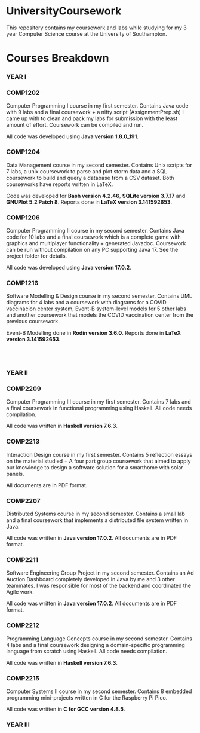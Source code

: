 # UniversityCoursework
This repository contains my coursework and labs while studying for my 3 year Computer Science course at the University of Southampton.

# Courses Breakdown

### YEAR I

### COMP1202
Computer Programming I course in my first semester. Contains Java code with 9 labs and a final coursework + a nifty script (AssignmentPrep.sh) I came up with to clean and pack my labs for submission with the least amount of effort. Coursework can be compiled and run.

All code was developed using **Java version 1.8.0_191**.

### COMP1204
Data Management course in my second semester. Contains Unix scripts for 7 labs, a unix coursework to parse and plot storm data and a SQL coursework to build and query a database from a CSV dataset. Both courseworks have reports written in LaTeX.

Code was developed for **Bash version 4.2.46**, **SQLite version 3.7.17** and **GNUPlot 5.2 Patch 8**. Reports done in **LaTeX version 3.141592653**.

### COMP1206
Computer Programming II course in my second semester. Contains Java code for 10 labs and a final coursework which is a complete game with graphics and multiplayer functionality + generated Javadoc. Coursework can be run without compilation on any PC supporting Java 17. See the project folder for details.

All code was developed using **Java version 17.0.2**.

### COMP1216
Software Modelling & Design course in my second semester. Contains UML diagrams for 4 labs and a coursework with diagrams for a COVID vaccinacion center system, Event-B system-level models for 5 other labs and another coursework that models the COVID vaccination center from the previous coursework.

Event-B Modelling done in **Rodin version 3.6.0**. Reports done in **LaTeX version 3.141592653**.

<br></br>

### YEAR II

### COMP2209

Computer Programming III course in my first semester. Contains 7 labs and a final coursework in functional programming using Haskell. All code needs compilation.

All code was written in **Haskell version 7.6.3**.

### COMP2213

Interaction Design course in my first semester. Contains 5 reflection essays on the material studied + A four part group coursework that aimed to apply our knowledge to design a software solution for a smarthome with solar panels.

All documents are in PDF format.

### COMP2207

Distributed Systems course in my second semester. Contains a small lab and a final coursework that implements a distributed file system written in Java.

All code was written in **Java version 17.0.2**. All documents are in PDF format.

### COMP2211

Software Engineering Group Project in my second semester. Contains an Ad Auction Dashboard completely developed in Java by me and 3 other teammates. I was responsible for most of the backend and coordinated the Agile work.

All code was written in **Java version 17.0.2**. All documents are in PDF format.

### COMP2212

Programming Language Concepts course in my second semester. Contains 4 labs and a final coursework designing a domain-specific programming language from scratch using Haskell. All code needs compilation.

All code was written in **Haskell version 7.6.3**.

### COMP2215

Computer Systems II course in my second semester. Contains 8 embedded programming mini-projects written in C for the Raspberry Pi Pico.

All code was written in **C for GCC version 4.8.5**.

### YEAR III
